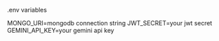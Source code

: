 
.env variables 

MONGO_URI=mongodb connection string
JWT_SECRET=your jwt secret
GEMINI_API_KEY=your gemini api key